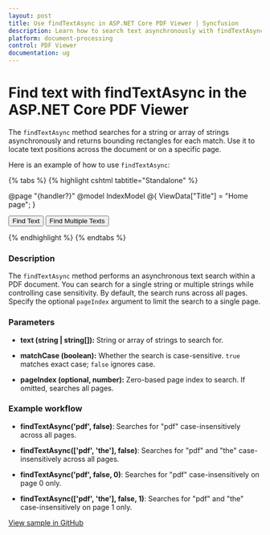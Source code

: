 ```yaml
---
layout: post
title: Use findTextAsync in ASP.NET Core PDF Viewer | Syncfusion
description: Learn how to search text asynchronously with findTextAsync in the Syncfusion ASP.NET Core PDF Viewer and retrieve match bounds.
platform: document-processing
control: PDF Viewer
documentation: ug
---
```


# Find text with findTextAsync in the ASP.NET Core PDF Viewer

The `findTextAsync` method searches for a string or array of strings asynchronously and returns bounding rectangles for each match. Use it to locate text positions across the document or on a specific page.

Here is an example of how to use `findTextAsync`:


{% tabs %}
{% highlight cshtml tabtitle="Standalone" %}

@page "{handler?}"
@model IndexModel
@{
    ViewData["Title"] = "Home page";
}

<div class="text-center">
    <button onclick="findText()">Find Text</button>
    <button onclick="findTexts()">Find Multiple Texts</button>
    <ejs-pdfviewer id="pdfviewer" style="height:600px" resourceUrl="https://cdn.syncfusion.com/ej2/29.1.33/dist/ej2-pdfviewer-lib" documentPath="https://cdn.syncfusion.com/content/pdf/pdf-succinctly.pdf">
    </ejs-pdfviewer>
</div>

<script type="text/javascript">
    function findText() {
        var viewer = document.getElementById('pdfviewer').ej2_instances[0];
        // Search for a single text ('pdf') across all pages (case insensitive)
        viewer.textSearchModule.findTextAsync('pdf', false).then(function (res) {
            console.log(res);  // Log the search results for 'pdf'
        });
    }

    function findTexts() {
        var viewer = document.getElementById('pdfviewer').ej2_instances[0];
        // Search for multiple texts (['pdf', 'the']) across all pages (case insensitive)
        viewer.textSearchModule.findTextAsync(['pdf', 'the'], false).then(function (res) {
            console.log(res);  // Log the search results for 'pdf' and 'the'
        });
    }
</script>

{% endhighlight %}
{% endtabs %}


### Description

The `findTextAsync` method performs an asynchronous text search within a PDF document. You can search for a single string or multiple strings while controlling case sensitivity. By default, the search runs across all pages. Specify the optional `pageIndex` argument to limit the search to a single page.

### Parameters

- **text (string | string[]):** String or array of strings to search for.

- **matchCase (boolean):** Whether the search is case-sensitive. `true` matches exact case; `false` ignores case.

- **pageIndex (optional, number):** Zero-based page index to search. If omitted, searches all pages.

### Example workflow

- **findTextAsync('pdf', false)**: Searches for "pdf" case-insensitively across all pages.

- **findTextAsync(['pdf', 'the'], false)**: Searches for "pdf" and "the" case-insensitively across all pages.

- **findTextAsync('pdf', false, 0)**: Searches for "pdf" case-insensitively on page 0 only.

- **findTextAsync(['pdf', 'the'], false, 1)**: Searches for "pdf" and "the" case-insensitively on page 1 only.

[View sample in GitHub](https://github.com/SyncfusionExamples/asp-core-pdf-viewer-examples/tree/master/How%20to)
